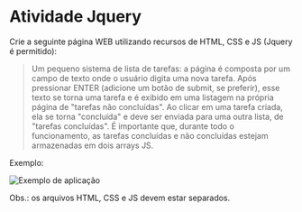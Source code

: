 # Atividade Jquery 

Crie a seguinte página WEB utilizando recursos de HTML, CSS e JS (Jquery é permitido):

> Um pequeno sistema de lista de tarefas: a página é composta por um campo de texto
> onde o usuário digita uma nova tarefa. Após pressionar ENTER (adicione um botão de submit, se preferir), esse texto se torna
> uma tarefa e é exibido em uma listagem na própria página de "tarefas não concluídas". Ao clicar em uma
> tarefa criada, ela se torna "concluída" e deve ser
> enviada para uma outra lista, de "tarefas concluídas". É importante que, durante
> todo o funcionamento, as tarefas concluídas e não concluídas estejam armazenadas em 
> dois arrays JS.

Exemplo:

![Exemplo de aplicação](images/exemplo.gif)

Obs.: os arquivos HTML, CSS e JS devem estar separados.
